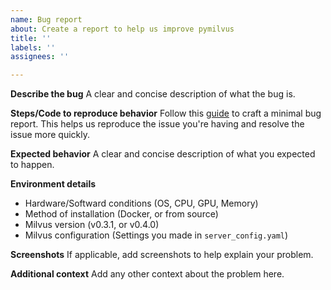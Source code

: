 ```yaml
---
name: Bug report
about: Create a report to help us improve pymilvus
title: ''
labels: ''
assignees: ''

---
```


**Describe the bug**
A clear and concise description of what the bug is.

**Steps/Code to reproduce behavior**
Follow this [guide](http://matthewrocklin.com/blog/work/2018/02/28/minimal-bug-reports) to craft a minimal bug report. This helps us reproduce the issue you're having and resolve the issue more quickly.

**Expected behavior**
A clear and concise description of what you expected to happen.

**Environment details**

- Hardware/Softward conditions (OS, CPU, GPU, Memory)
- Method of installation (Docker, or from source)
- Milvus version (v0.3.1, or v0.4.0)
- Milvus configuration (Settings you made in `server_config.yaml`)

**Screenshots**
If applicable, add screenshots to help explain your problem.

**Additional context**
Add any other context about the problem here.
